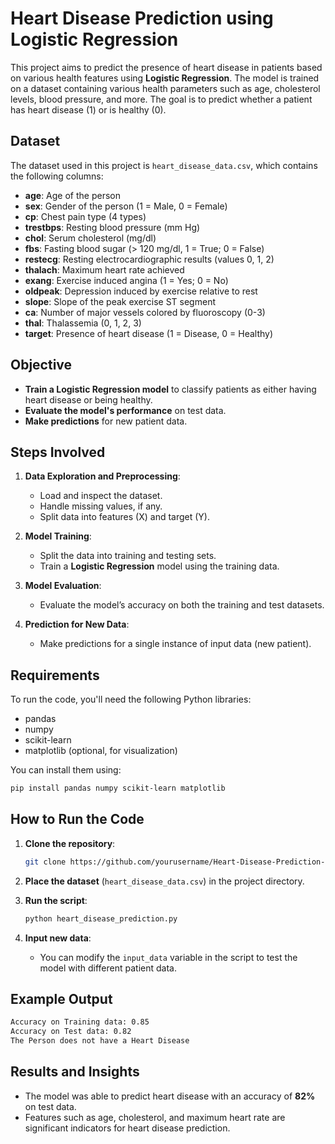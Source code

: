 
# Heart Disease Prediction using Logistic Regression

This project aims to predict the presence of heart disease in patients based on various health features using **Logistic Regression**. The model is trained on a dataset containing various health parameters such as age, cholesterol levels, blood pressure, and more. The goal is to predict whether a patient has heart disease (1) or is healthy (0).

## Dataset

The dataset used in this project is `heart_disease_data.csv`, which contains the following columns:

- **age**: Age of the person
- **sex**: Gender of the person (1 = Male, 0 = Female)
- **cp**: Chest pain type (4 types)
- **trestbps**: Resting blood pressure (mm Hg)
- **chol**: Serum cholesterol (mg/dl)
- **fbs**: Fasting blood sugar (> 120 mg/dl, 1 = True; 0 = False)
- **restecg**: Resting electrocardiographic results (values 0, 1, 2)
- **thalach**: Maximum heart rate achieved
- **exang**: Exercise induced angina (1 = Yes; 0 = No)
- **oldpeak**: Depression induced by exercise relative to rest
- **slope**: Slope of the peak exercise ST segment
- **ca**: Number of major vessels colored by fluoroscopy (0-3)
- **thal**: Thalassemia (0, 1, 2, 3)
- **target**: Presence of heart disease (1 = Disease, 0 = Healthy)

## Objective

- **Train a Logistic Regression model** to classify patients as either having heart disease or being healthy.
- **Evaluate the model's performance** on test data.
- **Make predictions** for new patient data.

## Steps Involved

1. **Data Exploration and Preprocessing**:
   - Load and inspect the dataset.
   - Handle missing values, if any.
   - Split data into features (X) and target (Y).

2. **Model Training**:
   - Split the data into training and testing sets.
   - Train a **Logistic Regression** model using the training data.

3. **Model Evaluation**:
   - Evaluate the model’s accuracy on both the training and test datasets.

4. **Prediction for New Data**:
   - Make predictions for a single instance of input data (new patient).

## Requirements

To run the code, you'll need the following Python libraries:

- pandas
- numpy
- scikit-learn
- matplotlib (optional, for visualization)
  
You can install them using:

```bash
pip install pandas numpy scikit-learn matplotlib
```

## How to Run the Code

1. **Clone the repository**:

   ```bash
   git clone https://github.com/yourusername/Heart-Disease-Prediction-Logistic-Regression.git
   ```

2. **Place the dataset** (`heart_disease_data.csv`) in the project directory.

3. **Run the script**:

   ```bash
   python heart_disease_prediction.py
   ```

4. **Input new data**:
   - You can modify the `input_data` variable in the script to test the model with different patient data.

## Example Output

```bash
Accuracy on Training data: 0.85
Accuracy on Test data: 0.82
The Person does not have a Heart Disease
```

## Results and Insights

- The model was able to predict heart disease with an accuracy of **82%** on test data.
- Features such as age, cholesterol, and maximum heart rate are significant indicators for heart disease prediction.



